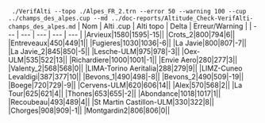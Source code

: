 ` ./VerifAlti --topo ./Alpes_FR_2.trn --error 50 --warning 100 --cup ../champs_des_alpes.cup --md ../doc-reports/Altitude_Check-VerifAlti-champs_des_alpes.md`
| Nom | Alti .cup | Alti topo | Delta | Erreur/Warning |
| --- | --- | --- | --- | --- |
|Arvieux|1580|1595|-15||
|Crots_2|800|794|6||
|Entreveaux|450|449|1||
|Fugieres|1030|1036|-6||
|La Javie|800|807|-7||
|La Javie_2|845|850|-5||
|Lesche-ULM|975|978|-3||
|Oex-ULM|535|522|13||
|Richardiere|1000|1001|-1||
|Envie Aero|280|277|3||
|Valenty_2|568|568|0||
|LIMA-Torino Aeritalia|288|279|9||
|LIMZ-Cuneo Levaldigi|387|377|10||
|Bevons_1|490|498|-8||
|Bevons_2|490|509|-19||
|Boege|720|729|-9||
|Cervens-ULM|620|606|14||
|Alex|570|568|2||
|La Tour|625|621|4||
|Thones|653|655|-2||
|Abondance|1018|1017|1||
|Recoubeau|493|489|4||
|St Martin Castillon-ULM|330|322|8||
|Chorges|908|909|-1||
|Montgardin2|806|806|0||
